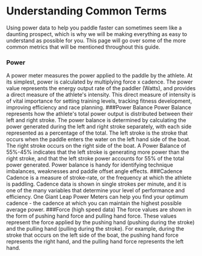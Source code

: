 # Understanding Common Terms
Using power data to help you paddle faster can sometimes seem like a daunting prospect, which is why we will be making everything as easy to understand as possible for you. This page will go over some of the more common metrics that will be mentioned throughout this guide.
### Power
A power meter measures the power applied to the paddle by the athlete. At its simplest, power is calculated by multiplying force x cadence. The power value represents the energy output rate of the paddler (Watts), and provides a direct measure of the athlete's intensity.
This direct measure of intensity is of vital importance for setting training levels, tracking fitness development, improving efficiency and race planning.
###Power Balance
Power Balance represents how the athlete's total power output is distributed between their left and right stroke. The power balance is determined by calculating the power generated during the left and right stroke separately, with each side represented as a percentage of the total. 
The left stroke is the stroke that occurs when the paddle enters the water on the left hand side of the boat. The right stroke occurs on the right side of the boat. A Power Balance of 55%-45% indicates that the left stroke is generating more power than the right stroke, and that the left stroke power accounts for 55% of the total power generated.
Power balance is handy for identifying technique imbalances, weaknesses and paddle offset angle effects. 
###Cadence
Cadence is a measure of stroke-rate, or the frequency at which the athlete is paddling. Cadence data is shown in single strokes per minute, and it is one of the many variables that determine your level of performance and efficiency. 
One Giant Leap Power Meters can help you find your optimum cadence - the cadence at which you can maintain the highest possible average power. 
###Force (high speed data)
The force values are shown in the form of pushing hand force and pulling hand force. 
These values represent the force applied by the pushing hand (pushing during the stroke) and the pulling hand (pulling during the stroke). For example, during the stroke that occurs on the left side of the boat, the pushing hand force represents the right hand, and the pulling hand force represents the left hand. 

